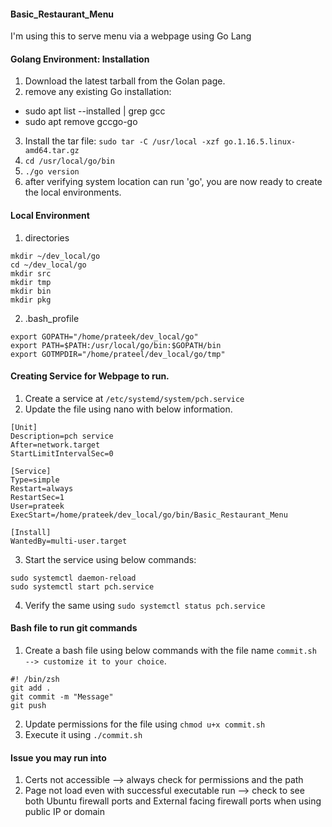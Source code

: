 #### Basic_Restaurant_Menu
I'm using this to serve menu via a webpage using Go Lang

#### Golang Environment: Installation 
1. Download the latest tarball from the Golan page. 
2. remove any existing Go installation:
  * sudo apt list --installed | grep gcc
  * sudo apt remove gccgo-go 
3. Install the tar file: `sudo tar -C /usr/local -xzf go.1.16.5.linux-amd64.tar.gz`
4. `cd /usr/local/go/bin`
5. `./go version`
6. after verifying system location can run 'go', you are now ready to create the local environments. 

#### Local Environment 
1. directories 
```
mkdir ~/dev_local/go
cd ~/dev_local/go
mkdir src
mkdir tmp
mkdir bin
mkdir pkg
```
2. .bash_profile
```
export GOPATH="/home/prateek/dev_local/go"
export PATH=$PATH:/usr/local/go/bin:$GOPATH/bin
export GOTMPDIR="/home/prateel/dev_local/go/tmp"
```

#### Creating Service for Webpage to run. 
1. Create a service at `/etc/systemd/system/pch.service`
2. Update the file using nano with below information.
```
[Unit]
Description=pch service
After=network.target
StartLimitIntervalSec=0

[Service]
Type=simple
Restart=always
RestartSec=1
User=prateek
ExecStart=/home/prateek/dev_local/go/bin/Basic_Restaurant_Menu

[Install]
WantedBy=multi-user.target

```
3. Start the service using below commands:
```
sudo systemctl daemon-reload
sudo systemctl start pch.service
```
4. Verify the same using `sudo systemctl status pch.service`

#### Bash file to run git commands
1. Create a bash file using below commands with the file name `commit.sh --> customize it to your choice`.
```
#! /bin/zsh
git add .
git commit -m "Message"
git push
```
2. Update permissions for the file using `chmod u+x commit.sh`
3. Execute it using `./commit.sh`

#### Issue you may run into
1. Certs not accessible --> always check for permissions and the path
2. Page not load even with successful executable run --> check to see both Ubuntu firewall ports and External facing firewall ports when using public IP or domain
